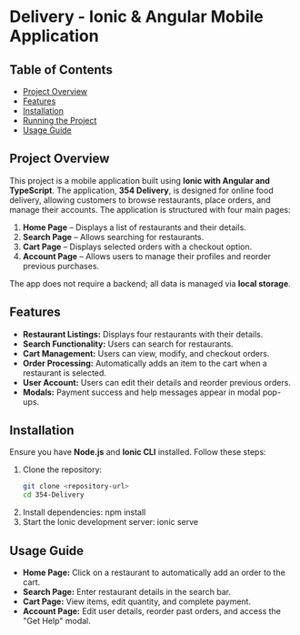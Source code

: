 # Delivery - Ionic & Angular Mobile Application

## Table of Contents
- [Project Overview](#project-overview)
- [Features](#features)
- [Installation](#installation)
- [Running the Project](#running-the-project)
- [Usage Guide](#usage-guide)


## Project Overview
This project is a mobile application built using **Ionic with Angular and TypeScript**. The application, **354 Delivery**, is designed for online food delivery, allowing customers to browse restaurants, place orders, and manage their accounts. The application is structured with four main pages:
1. **Home Page** – Displays a list of restaurants and their details.
2. **Search Page** – Allows searching for restaurants.
3. **Cart Page** – Displays selected orders with a checkout option.
4. **Account Page** – Allows users to manage their profiles and reorder previous purchases.

The app does not require a backend; all data is managed via **local storage**.

## Features
- **Restaurant Listings:** Displays four restaurants with their details.
- **Search Functionality:** Users can search for restaurants.
- **Cart Management:** Users can view, modify, and checkout orders.
- **Order Processing:** Automatically adds an item to the cart when a restaurant is selected.
- **User Account:** Users can edit their details and reorder previous orders.
- **Modals:** Payment success and help messages appear in modal pop-ups.

## Installation
Ensure you have **Node.js** and **Ionic CLI** installed. Follow these steps:

1. Clone the repository:
   ```sh
   git clone <repository-url>
   cd 354-Delivery
2. Install dependencies:
    npm install
3. Start the Ionic development server:
   ionic serve

## Usage Guide
- **Home Page:** Click on a restaurant to automatically add an order to the cart.
- **Search Page:** Enter restaurant details in the search bar.
- **Cart Page:** View items, edit quantity, and complete payment.
- **Account Page:** Edit user details, reorder past orders, and access the "Get Help" modal.
